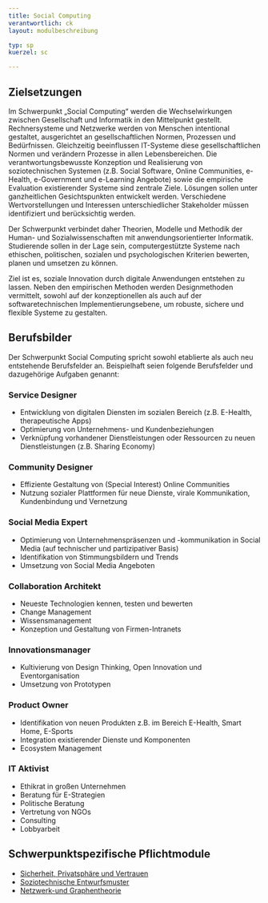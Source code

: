 ```yaml
---
title: Social Computing
verantwortlich: ck
layout: modulbeschreibung

typ: sp
kuerzel: sc

---
```


## Zielsetzungen

Im Schwerpunkt „Social Computing“ werden die Wechselwirkungen zwischen Gesellschaft und Informatik in den Mittelpunkt gestellt. Rechnersysteme und Netzwerke werden von Menschen intentional gestaltet, ausgerichtet an gesellschaftlichen Normen, Prozessen und Bedürfnissen. Gleichzeitig beeinflussen IT-Systeme diese gesellschaftlichen Normen und verändern Prozesse in allen Lebensbereichen. Die verantwortungsbewusste Konzeption und Realisierung von soziotechnischen Systemen (z.B. Social Software, Online Communities, e-Health, e-Government und e-Learning Angebote) sowie die empirische Evaluation existierender Systeme sind zentrale Ziele. Lösungen sollen unter ganzheitlichen Gesichtspunkten entwickelt werden. Verschiedene Wertvorstellungen und Interessen unterschiedlicher Stakeholder müssen identifiziert und berücksichtig werden. 

Der Schwerpunkt verbindet daher Theorien, Modelle und Methodik der Human- und Sozialwissenschaften mit anwendungsorientierter Informatik. Studierende sollen in der Lage sein, computergestützte Systeme nach ethischen, politischen, sozialen und psychologischen Kriterien bewerten, planen und umsetzen zu können. 

Ziel ist es, soziale Innovation durch digitale Anwendungen entstehen zu lassen. Neben den empirischen Methoden werden Designmethoden vermittelt, sowohl auf der konzeptionellen als auch auf der softwaretechnischen Implementierungsebene, um robuste, sichere und flexible Systeme zu gestalten. 

## Berufsbilder
Der Schwerpunkt Social Computing spricht sowohl etablierte als auch neu entstehende Berufsfelder an. Beispielhaft seien folgende Berufsfelder und dazugehörige Aufgaben genannt:

### Service Designer
- Entwicklung von digitalen Diensten im sozialen Bereich (z.B. E-Health, therapeutische Apps)
- Optimierung von Unternehmens- und Kundenbeziehungen
- Verknüpfung vorhandener Dienstleistungen oder Ressourcen zu neuen Dienstleistungen (z.B. Sharing Economy)

### Community Designer
- Effiziente Gestaltung von (Special Interest) Online Communities
- Nutzung sozialer Plattformen für neue Dienste, virale Kommunikation, Kundenbindung und Vernetzung

### Social Media Expert
- Optimierung von Unternehmenspräsenzen und -kommunikation in Social Media (auf technischer und partizipativer Basis)
- Identifikation von Stimmungsbildern und Trends
- Umsetzung von Social Media Angeboten 

### Collaboration Architekt
- Neueste Technologien kennen, testen und bewerten
- Change Management
- Wissensmanagement
- Konzeption und Gestaltung von Firmen-Intranets

### Innovationsmanager
- Kultivierung von Design Thinking, Open Innovation und Eventorganisation
- Umsetzung von Prototypen

### Product Owner
- Identifikation von neuen Produkten z.B. im Bereich E-Health, Smart Home, E-Sports
- Integration existierender Dienste und Komponenten
- Ecosystem Management

### IT Aktivist
- Ethikrat in großen Unternehmen
- Beratung für E-Strategien
- Politische Beratung
- Vertretung von NGOs
- Consulting
- Lobbyarbeit

## Schwerpunktspezifische Pflichtmodule
- [Sicherheit, Privatsphäre und Vertrauen](/mi-2017/modulbeschreibungen-master/MA_WTW_Modul_IT-Sicherheit)
- [Soziotechnische Entwurfsmuster](/mi-2017/modulbeschreibungen-master/MA_SC_Soziotechnische_Entwurfsmuster)
- [Netzwerk-und Graphentheorie](/mi-2017/modulbeschreibungen-master/MA_SC_Modul_Netzwerk--und-Graphentheorie)
